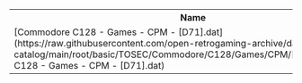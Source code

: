 <table>
<tr><th>Name</th><th>Size</th></tr>
<tr><td>
[Commodore C128 - Games - CPM - [D71].dat](https://raw.githubusercontent.com/open-retrogaming-archive/dat-catalog/main/root/basic/TOSEC/Commodore/C128/Games/CPM/[D71]/Commodore C128 - Games - CPM - [D71].dat)
</td><td>8280</td></tr>
</table>
